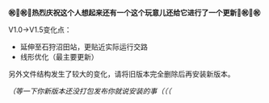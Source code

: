 **㊗🎇㊗🎇热烈庆祝这个人想起来还有一个这个玩意儿还给它进行了一个更新🎇㊗🎇㊗**

V1.0→V1.5变化点：

- 延伸至石狩沼田站，更贴近实际运行交路
- 线形优化（最主要更新）

另外文件结构发生了较大的变化，请将旧版本完全删除后再安装新版本。

_（等一下你新版本还没打包发布你就说安装的事（（（_
